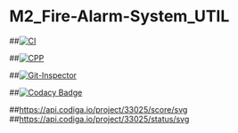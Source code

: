 # M2_Fire-Alarm-System_UTIL

##[![CI](https://github.com/Vikassamayamanthula/M2_Fire-Alarm-System_UTIL/actions/workflows/CI.yml/badge.svg)](https://github.com/Vikassamayamanthula/M2_Fire-Alarm-System_UTIL/actions/workflows/CI.yml)


##[![CPP](https://github.com/Vikassamayamanthula/M2_Fire-Alarm-System_UTIL/actions/workflows/CPP.yml/badge.svg)](https://github.com/Vikassamayamanthula/M2_Fire-Alarm-System_UTIL/actions/workflows/CPP.yml)

##[![Git-Inspector](https://github.com/Vikassamayamanthula/M2_Fire-Alarm-System_UTIL/actions/workflows/Git-Inspector.yml/badge.svg)](https://github.com/Vikassamayamanthula/M2_Fire-Alarm-System_UTIL/actions/workflows/Git-Inspector.yml)

##[![Codacy Badge](https://app.codacy.com/project/badge/Grade/a4435e552fc24f50be3105636880a361)](https://www.codacy.com/gh/Vikassamayamanthula/M2_Fire-Alarm-System_UTIL/dashboard?utm_source=github.com&amp;utm_medium=referral&amp;utm_content=Vikassamayamanthula/M2_Fire-Alarm-System_UTIL&amp;utm_campaign=Badge_Grade)

##https://api.codiga.io/project/33025/score/svg
##https://api.codiga.io/project/33025/status/svg
